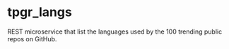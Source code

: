 # tpgr_langs
REST microservice that list the languages used by the 100 trending public repos on GitHub.
